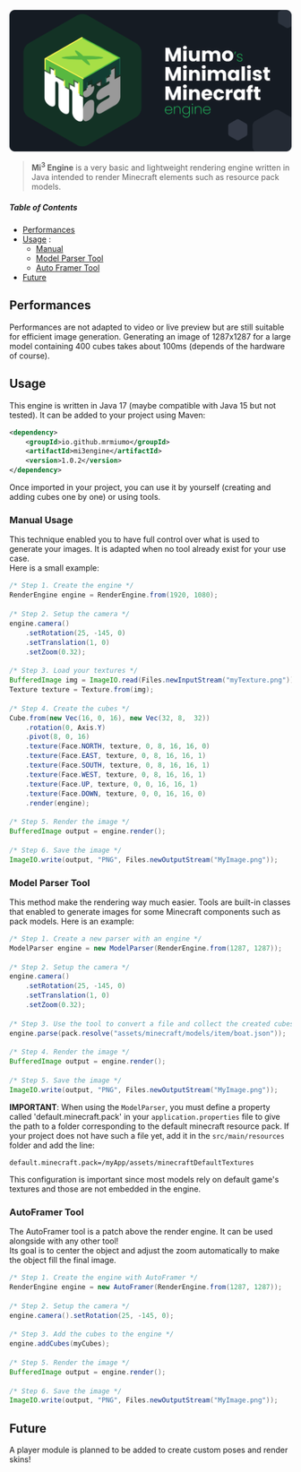 ![Mi³ logo](mi3-banner.png)

> **Mi<sup>3</sup> Engine** is a very basic and lightweight rendering engine written in Java intended to render Minecraft elements such as resource pack models.

##### Table of Contents  
- [Performances](#performances)  
- [Usage](#usage) :
  - [Manual](#manual)  
  - [Model Parser Tool](#modelParser)  
  - [Auto Framer Tool](#autoFramer)  
- [Future](#future)

## Performances
<a name="performances"></a>
Performances are not adapted to video or live preview but are still suitable for efficient image generation. Generating an image of 1287x1287 for a large model containing 400 cubes takes about 100ms (depends of the hardware of course).

## Usage
<a name="usage"></a>
This engine is written in Java 17 (maybe compatible with Java 15 but not tested). It can be added to your project using Maven:
```xml
<dependency>
    <groupId>io.github.mrmiumo</groupId>
    <artifactId>mi3engine</artifactId>
    <version>1.0.2</version>
</dependency>
```
Once imported in your project, you can use it by yourself (creating and adding cubes one by one) or using tools.

### Manual Usage
<a name="manual"></a>
This technique enabled you to have full control over what is used to generate your images. It is adapted when no tool already exist for your use case.</br>
Here is a small example:

```java
/* Step 1. Create the engine */
RenderEngine engine = RenderEngine.from(1920, 1080);

/* Step 2. Setup the camera */
engine.camera()
    .setRotation(25, -145, 0)
    .setTranslation(1, 0)
    .setZoom(0.32);

/* Step 3. Load your textures */
BufferedImage img = ImageIO.read(Files.newInputStream("myTexture.png"));
Texture texture = Texture.from(img);

/* Step 4. Create the cubes */
Cube.from(new Vec(16, 0, 16), new Vec(32, 8,  32))
    .rotation(0, Axis.Y)
    .pivot(8, 0, 16)
    .texture(Face.NORTH, texture, 0, 8, 16, 16, 0)
    .texture(Face.EAST, texture, 0, 8, 16, 16, 1)
    .texture(Face.SOUTH, texture, 0, 8, 16, 16, 1)
    .texture(Face.WEST, texture, 0, 8, 16, 16, 1)
    .texture(Face.UP, texture, 0, 0, 16, 16, 1)
    .texture(Face.DOWN, texture, 0, 0, 16, 16, 0)
    .render(engine);

/* Step 5. Render the image */
BufferedImage output = engine.render();

/* Step 6. Save the image */
ImageIO.write(output, "PNG", Files.newOutputStream("MyImage.png"));
```

### Model Parser Tool
<a name="modelParser"></a>
This method make the rendering way much easier. Tools are built-in classes that enabled to generate images for some Minecraft components such as pack models. Here is an example:

```java
/* Step 1. Create a new parser with an engine */
ModelParser engine = new ModelParser(RenderEngine.from(1287, 1287));

/* Step 2. Setup the camera */
engine.camera()
    .setRotation(25, -145, 0)
    .setTranslation(1, 0)
    .setZoom(0.32);

/* Step 3. Use the tool to convert a file and collect the created cubes */
engine.parse(pack.resolve("assets/minecraft/models/item/boat.json"));

/* Step 4. Render the image */
BufferedImage output = engine.render();

/* Step 5. Save the image */
ImageIO.write(output, "PNG", Files.newOutputStream("MyImage.png"));
```
**IMPORTANT**: When using the `ModelParser`, you must define a property called 'default.minecraft.pack' in your `application.properties` file to give the path to a folder corresponding to the default minecraft resource pack. If your project does not have such a file yet, add it in the `src/main/resources` folder and add the line:
```properties
default.minecraft.pack=/myApp/assets/minecraftDefaultTextures
```
This configuration is important since most models rely on default game's textures and those are not embedded in the engine.

### AutoFramer Tool
<a name="autoFramer"></a>
The AutoFramer tool is a patch above the render engine. It can be used alongside with any other tool!<br>
Its goal is to center the object and adjust the zoom automatically to make the object fill the final image.

```java
/* Step 1. Create the engine with AutoFramer */
RenderEngine engine = new AutoFramer(RenderEngine.from(1287, 1287));

/* Step 2. Setup the camera */
engine.camera().setRotation(25, -145, 0);

/* Step 3. Add the cubes to the engine */
engine.addCubes(myCubes);

/* Step 5. Render the image */
BufferedImage output = engine.render();

/* Step 6. Save the image */
ImageIO.write(output, "PNG", Files.newOutputStream("MyImage.png"));
```

## Future
<a name="future"></a>
A player module is planned to be added to create custom poses and render skins!